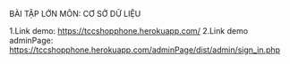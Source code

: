 BÀI TẬP LỚN
MÔN: CƠ SỞ DỮ LIỆU





















1.Link demo: https://tccshopphone.herokuapp.com/
2.Link demo adminPage:
https://tccshopphone.herokuapp.com/adminPage/dist/admin/sign_in.php
